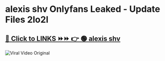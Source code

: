 
 # alexis shv Onlyfans Leaked - Update Files 2lo2l

## <h2><a href="https://clipsfans.com/alexis_shv&ref=git">🔗 Click to LINKS ⏩⏩ 👉 🟢 alexis shv </a></h2>

<a href="https://clipsfans.com/alexis_shv&ref=git" rel="nofollow" data-target="animated-image.originalLink"><img src="https://i.ibb.co.com/xMMVF88/686577567.gif" alt="Viral Video Original" style="max-width: 100%; display: inline-block;" data-target="animated-image.originalImage"></a>

